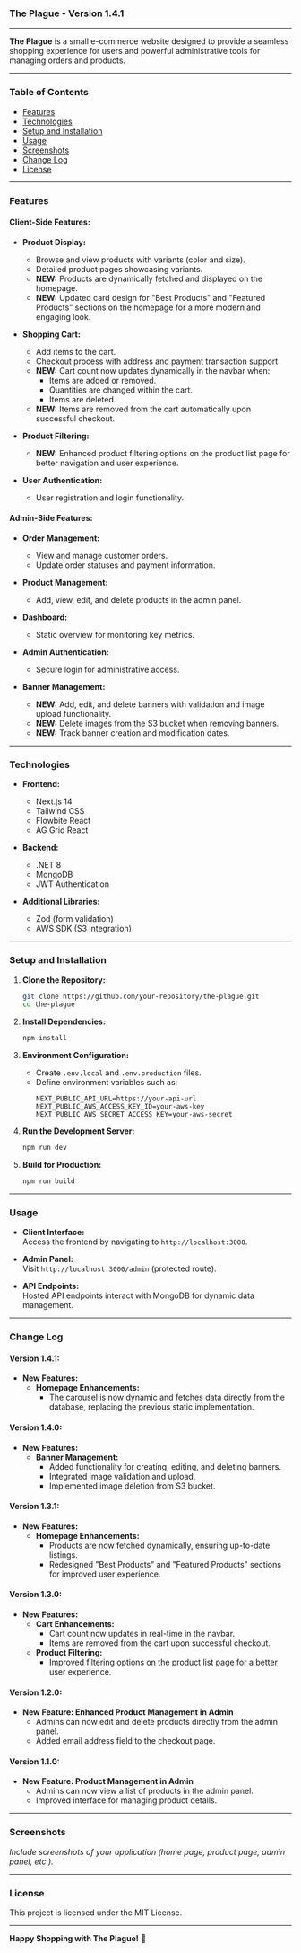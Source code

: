 ### The Plague - Version 1.4.1

---

**The Plague** is a small e-commerce website designed to provide a seamless shopping experience for users and powerful administrative tools for managing orders and products.

---

### Table of Contents

- [Features](#features)
- [Technologies](#technologies)
- [Setup and Installation](#setup-and-installation)
- [Usage](#usage)
- [Screenshots](#screenshots)
- [Change Log](#change-log)
- [License](#license)

---

### Features

#### **Client-Side Features:**

- **Product Display:**

  - Browse and view products with variants (color and size).
  - Detailed product pages showcasing variants.
  - **NEW:** Products are dynamically fetched and displayed on the homepage.
  - **NEW:** Updated card design for "Best Products" and "Featured Products" sections on the homepage for a more modern and engaging look.

- **Shopping Cart:**

  - Add items to the cart.
  - Checkout process with address and payment transaction support.
  - **NEW:** Cart count now updates dynamically in the navbar when:
    - Items are added or removed.
    - Quantities are changed within the cart.
    - Items are deleted.
  - **NEW:** Items are removed from the cart automatically upon successful checkout.

- **Product Filtering:**

  - **NEW:** Enhanced product filtering options on the product list page for better navigation and user experience.

- **User Authentication:**
  - User registration and login functionality.

#### **Admin-Side Features:**

- **Order Management:**

  - View and manage customer orders.
  - Update order statuses and payment information.

- **Product Management:**

  - Add, view, edit, and delete products in the admin panel.

- **Dashboard:**

  - Static overview for monitoring key metrics.

- **Admin Authentication:**

  - Secure login for administrative access.

- **Banner Management:**

  - **NEW:** Add, edit, and delete banners with validation and image upload functionality.
  - **NEW:** Delete images from the S3 bucket when removing banners.
  - **NEW:** Track banner creation and modification dates.

---

### Technologies

- **Frontend:**

  - Next.js 14
  - Tailwind CSS
  - Flowbite React
  - AG Grid React

- **Backend:**

  - .NET 8
  - MongoDB
  - JWT Authentication

- **Additional Libraries:**
  - Zod (form validation)
  - AWS SDK (S3 integration)

---

### Setup and Installation

1. **Clone the Repository:**

   ```bash
   git clone https://github.com/your-repository/the-plague.git
   cd the-plague
   ```

2. **Install Dependencies:**

   ```bash
   npm install
   ```

3. **Environment Configuration:**

   - Create `.env.local` and `.env.production` files.
   - Define environment variables such as:
     ```plaintext
     NEXT_PUBLIC_API_URL=https://your-api-url
     NEXT_PUBLIC_AWS_ACCESS_KEY_ID=your-aws-key
     NEXT_PUBLIC_AWS_SECRET_ACCESS_KEY=your-aws-secret
     ```

4. **Run the Development Server:**

   ```bash
   npm run dev
   ```

5. **Build for Production:**
   ```bash
   npm run build
   ```

---

### Usage

- **Client Interface:**  
  Access the frontend by navigating to `http://localhost:3000`.

- **Admin Panel:**  
  Visit `http://localhost:3000/admin` (protected route).

- **API Endpoints:**  
  Hosted API endpoints interact with MongoDB for dynamic data management.

---

### Change Log

#### **Version 1.4.1:**

- **New Features:**
  - **Homepage Enhancements:**
    - The carousel is now dynamic and fetches data directly from the database, replacing the previous static implementation.

#### **Version 1.4.0:**

- **New Features:**
  - **Banner Management:**
    - Added functionality for creating, editing, and deleting banners.
    - Integrated image validation and upload.
    - Implemented image deletion from S3 bucket.

#### **Version 1.3.1:**

- **New Features:**
  - **Homepage Enhancements:**
    - Products are now fetched dynamically, ensuring up-to-date listings.
    - Redesigned "Best Products" and "Featured Products" sections for improved user experience.

#### **Version 1.3.0:**

- **New Features:**
  - **Cart Enhancements:**
    - Cart count now updates in real-time in the navbar.
    - Items are removed from the cart upon successful checkout.
  - **Product Filtering:**
    - Improved filtering options on the product list page for a better user experience.

#### **Version 1.2.0:**

- **New Feature: Enhanced Product Management in Admin**
  - Admins can now edit and delete products directly from the admin panel.
  - Added email address field to the checkout page.

#### **Version 1.1.0:**

- **New Feature: Product Management in Admin**
  - Admins can now view a list of products in the admin panel.
  - Improved interface for managing product details.

---

### Screenshots

_Include screenshots of your application (home page, product page, admin panel, etc.)._

---

### License

This project is licensed under the MIT License.

---

**Happy Shopping with The Plague!** 🛒
